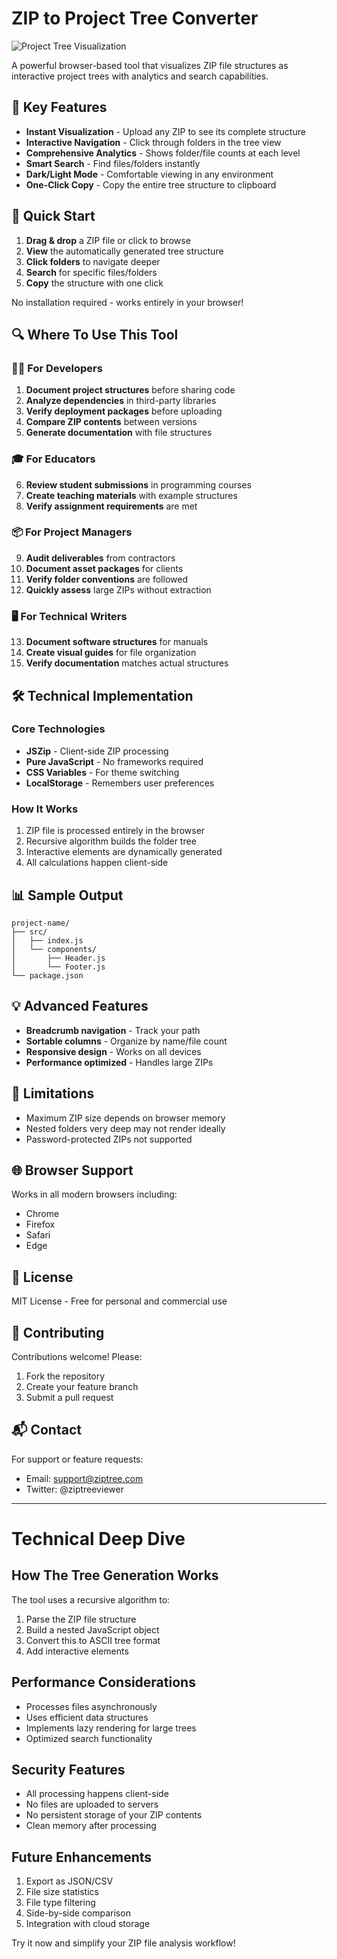 # ZIP to Project Tree Converter

![Project Tree Visualization](https://via.placeholder.com/800x500.png?text=ZIP+to+Tree+Converter+Demo)

A powerful browser-based tool that visualizes ZIP file structures as interactive project trees with analytics and search capabilities.

## 🌟 Key Features

- **Instant Visualization** - Upload any ZIP to see its complete structure
- **Interactive Navigation** - Click through folders in the tree view
- **Comprehensive Analytics** - Shows folder/file counts at each level
- **Smart Search** - Find files/folders instantly
- **Dark/Light Mode** - Comfortable viewing in any environment
- **One-Click Copy** - Copy the entire tree structure to clipboard

## 🚀 Quick Start

1. **Drag & drop** a ZIP file or click to browse
2. **View** the automatically generated tree structure
3. **Click folders** to navigate deeper
4. **Search** for specific files/folders
5. **Copy** the structure with one click

No installation required - works entirely in your browser!

## 🔍 Where To Use This Tool

### 👨‍💻 For Developers
1. **Document project structures** before sharing code
2. **Analyze dependencies** in third-party libraries
3. **Verify deployment packages** before uploading
4. **Compare ZIP contents** between versions
5. **Generate documentation** with file structures

### 🎓 For Educators
6. **Review student submissions** in programming courses
7. **Create teaching materials** with example structures
8. **Verify assignment requirements** are met

### 📦 For Project Managers
9. **Audit deliverables** from contractors
10. **Document asset packages** for clients
11. **Verify folder conventions** are followed
12. **Quickly assess** large ZIPs without extraction

### 🖥️ For Technical Writers
13. **Document software structures** for manuals
14. **Create visual guides** for file organization
15. **Verify documentation** matches actual structures

## 🛠️ Technical Implementation

### Core Technologies
- **JSZip** - Client-side ZIP processing
- **Pure JavaScript** - No frameworks required
- **CSS Variables** - For theme switching
- **LocalStorage** - Remembers user preferences

### How It Works
1. ZIP file is processed entirely in the browser
2. Recursive algorithm builds the folder tree
3. Interactive elements are dynamically generated
4. All calculations happen client-side

## 📊 Sample Output

```
project-name/
├── src/
│   ├── index.js
│   └── components/
│       ├── Header.js
│       └── Footer.js
└── package.json
```

## 💡 Advanced Features

- **Breadcrumb navigation** - Track your path
- **Sortable columns** - Organize by name/file count
- **Responsive design** - Works on all devices
- **Performance optimized** - Handles large ZIPs

## 🚧 Limitations

- Maximum ZIP size depends on browser memory
- Nested folders very deep may not render ideally
- Password-protected ZIPs not supported

## 🌐 Browser Support

Works in all modern browsers including:
- Chrome
- Firefox
- Safari
- Edge

## 📜 License

MIT License - Free for personal and commercial use

## 🤝 Contributing

Contributions welcome! Please:
1. Fork the repository
2. Create your feature branch
3. Submit a pull request

## 📬 Contact

For support or feature requests:
- Email: support@ziptree.com
- Twitter: @ziptreeviewer

---

# Technical Deep Dive

## How The Tree Generation Works

The tool uses a recursive algorithm to:
1. Parse the ZIP file structure
2. Build a nested JavaScript object
3. Convert this to ASCII tree format
4. Add interactive elements

## Performance Considerations

- Processes files asynchronously
- Uses efficient data structures
- Implements lazy rendering for large trees
- Optimized search functionality

## Security Features

- All processing happens client-side
- No files are uploaded to servers
- No persistent storage of your ZIP contents
- Clean memory after processing

## Future Enhancements

1. Export as JSON/CSV
2. File size statistics
3. File type filtering
4. Side-by-side comparison
5. Integration with cloud storage

Try it now and simplify your ZIP file analysis workflow!
